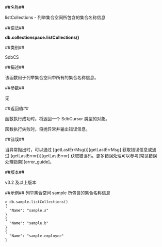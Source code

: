 ##名称##

listCollections - 列举集合空间所包含的集合名称信息

##语法##

**db.collectionspace.listCollections()**

##类别##

SdbCS

##描述##

该函数用于列举集合空间中所有的集合名称信息。

##参数##

无

##返回值##

函数执行成功时，将返回一个 SdbCursor 类型的对象。

函数执行失败时，将抛异常并输出错误信息。

##错误##

当异常抛出时，可以通过 [getLastErrMsg()][getLastErrMsg] 获取错误信息或通过 [getLastError()][getLastError] 获取错误码。更多错误处理可以参考[常见错误处理指南][error_guide]。

##版本##

v3.2 及以上版本

##示例##
列举集合空间 sample 所包含的集合名称信息

```lang-javascript
> db.sample.listCollections()
{
  "Name": "sample.a"
}
{
  "Name": "sample.b"
}
{
  "Name": "sample.employee"
}
```

[^_^]:
     本文使用的所有引用及链接
[getLastErrMsg]:manual/Manual/Sequoiadb_Command/Global/getLastErrMsg.md
[getLastError]:manual/Manual/Sequoiadb_Command/Global/getLastError.md
[error_guide]:manual/FAQ/faq_sdb.md
